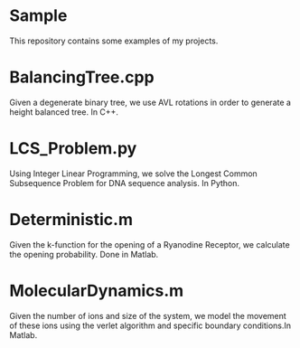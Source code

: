 # Sample
This repository contains some examples of my projects.

# BalancingTree.cpp
Given a degenerate binary tree, we use AVL rotations in order to generate a height balanced tree. In C++.

# LCS_Problem.py
Using Integer Linear Programming, we solve the Longest Common Subsequence Problem for DNA sequence analysis. In Python.

# Deterministic.m
Given the k-function for the opening of a Ryanodine Receptor, we calculate the opening probability. Done in Matlab.

# MolecularDynamics.m
Given the number of ions and size of the system, we model the movement of these ions using the verlet algorithm and specific boundary conditions.In Matlab.
